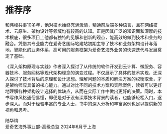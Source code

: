 # 推荐序

和伟峰共事10多年，他对技术始终充满激情，精通前后端多种语言，且在网络技术、云原生、架构设计等领域均有较高的认知。正是因其广泛的知识面和深厚的技术根底，很多项目上他都有独特的见解和创新的观点，能高效的做到技术和业务的融合。凭借其专业能力在爱奇艺国际站建站初期主导了技术和业务架构设计与落地，智能化的业务体系、高可用的服务框架为爱奇艺海外业务的快速迭代与发展奠定了基础。

《深入架构原理与实践》作者深入探讨了从传统的软件开发到云计算、微服务、容器技术、服务网格等现代架构理念的演变过程。不仅展示了具体的技术实现，还深入探讨了技术背后的原理和设计思想。理解问题的本质和解決方案的权衡取舍，才是架构师应具备的核心能力。通过对比不同的技术方案和实际案例，读者可以更好地理解各种架构设计选择的优缺点，从而在实际工作中做出更好的决策。同时，本书写作风格通俗易懂，即便是对于没有深厚技术背景的读者，也能够轻松入门，逐步深入。而对于经验丰富的专业人士，书中的深入分析和丰富案例也足以提供新的视角和思考。

陆华梅								
爱奇艺海外事业部-高级总监
2024年6月于上海

